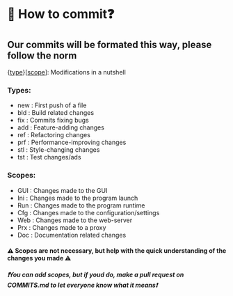 # 📝 How to commit❓
## Our commits will be formated this way, please follow the norm

\{[type](https://github.com/COALA-sftwr/.github/new/main/profile#types)}\[[scope](https://github.com/COALA-sftwr/.github/new/main/profile#scopes)]: Modifications in a nutshell

### Types:
* new : First push of a file
* bld : Build related changes
* fix : Commits fixing bugs
* add : Feature-adding changes
* ref : Refactoring changes
* prf : Performance-improving changes
* stl : Style-changing changes
* tst : Test changes/ads

### Scopes:
* GUI : Changes made to the GUI
* Ini : Changes made to the program launch
* Run : Changes made to the program runtime
* Cfg : Changes made to the configuration/settings
* Web : Changes made to the web-server
* Prx : Changes made to a proxy
* Doc : Documentation related changes

#### ⚠️ Scopes are not necessary, but help with the quick understanding of the changes you made ⚠️
##### ❗You can add scopes, but if youd do, make a pull request on COMMITS.md to let everyone know what it means❗
